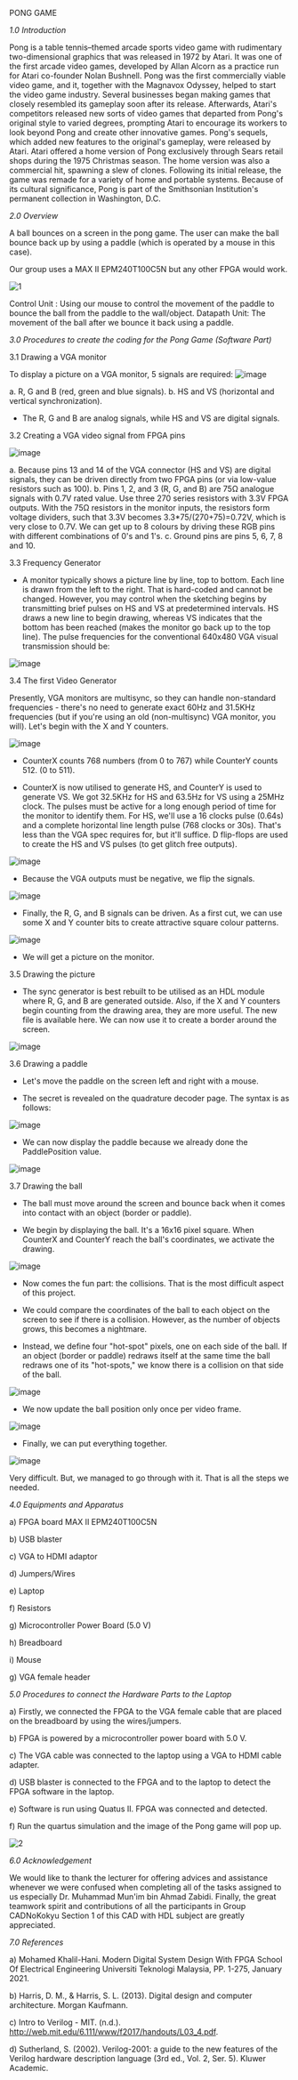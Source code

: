 PONG GAME

*1.0 Introduction*

  Pong is a table tennis–themed arcade sports video game with rudimentary two-dimensional graphics that was released in 1972 by Atari. It was one of the first arcade video games, developed by Allan Alcorn as a practice run for Atari co-founder Nolan Bushnell. Pong was the first commercially viable video game, and it, together with the Magnavox Odyssey, helped to start the video game industry. Several businesses began making games that closely resembled its gameplay soon after its release. Afterwards, Atari's competitors released new sorts of video games that departed from Pong's original style to varied degrees, prompting Atari to encourage its workers to look beyond Pong and create other innovative games. Pong's sequels, which added new features to the original's gameplay, were released by Atari. Atari offered a home version of Pong exclusively through Sears retail shops during the 1975 Christmas season. The home version was also a commercial hit, spawning a slew of clones. Following its initial release, the game was remade for a variety of home and portable systems. Because of its cultural significance, Pong is part of the Smithsonian Institution's permanent collection in Washington, D.C.



*2.0 Overview*

A ball bounces on a screen in the pong game. The user can make the ball bounce back up by using a paddle (which is operated by a mouse in this case).

Our group uses a MAX II EPM240T100C5N but any other FPGA would work.

![1](https://user-images.githubusercontent.com/87557430/126026390-b7854876-8414-4f96-8cf6-e91dcebeafcc.JPG)

Control Unit : Using our mouse to control the movement of the paddle to bounce the ball from the paddle to the wall/object.
Datapath Unit: The movement of the ball after we bounce it back using a paddle.



*3.0 Procedures to create the coding for the Pong Game (Software Part)*

3.1 Drawing a VGA monitor

To display a picture on a VGA monitor, 5 signals are required:
![image](https://user-images.githubusercontent.com/87557430/126026639-72b245b0-3f80-4c01-b012-45ac5e26a251.png)

a. R, G and B (red, green and blue signals).
b. HS and VS (horizontal and vertical synchronization).

- The R, G and B are analog signals, while HS and VS are digital signals.

3.2 Creating a VGA video signal from FPGA pins

![image](https://user-images.githubusercontent.com/87557430/126026682-61a73b14-ff35-4efd-929d-f9908bd141e6.png)

a. Because pins 13 and 14 of the VGA connector (HS and VS) are digital signals, they can be driven directly from two FPGA pins (or via low-value resistors such as 100).
b. Pins 1, 2, and 3 (R, G, and B) are 75Ω analogue signals with 0.7V rated value. Use three 270 series resistors with 3.3V FPGA outputs. With the 75Ω resistors in the monitor inputs, the resistors form voltage dividers, such that 3.3V becomes 3.3*75/(270+75)=0.72V, which is very close to 0.7V. We can get up to 8 colours by driving these RGB pins with different combinations of 0's and 1's.
c. Ground pins are pins 5, 6, 7, 8 and 10.


3.3 Frequency Generator

- A monitor typically shows a picture line by line, top to bottom. Each line is drawn from the left to the right. That is hard-coded and cannot be changed. However, you may control when the sketching begins by transmitting brief pulses on HS and VS at predetermined intervals. HS draws a new line to begin drawing, whereas VS indicates that the bottom has been reached (makes the monitor go back up to the top line). The pulse frequencies for the conventional 640x480 VGA visual transmission should be:

![image](https://user-images.githubusercontent.com/87557430/126026887-94c28f29-d611-411c-8ba8-f197cabb9e1a.png)


3.4 The first Video Generator

Presently, VGA monitors are multisync, so they can handle non-standard frequencies - there's no need to generate exact 60Hz and 31.5KHz frequencies (but if you're using an old (non-multisync) VGA monitor, you will). Let's begin with the X and Y counters.

![image](https://user-images.githubusercontent.com/87557430/126027034-6a3562ee-6c84-4faf-867d-bbab1e7c3887.png)

- CounterX counts 768 numbers (from 0 to 767) while CounterY counts 512. (0 to 511). 

- CounterX is now utilised to generate HS, and CounterY is used to generate VS. We got 32.5KHz for HS and 63.5Hz for VS using a 25MHz clock. The pulses must be active for a long enough period of time for the monitor to identify them. For HS, we'll use a 16 clocks pulse (0.64s) and a complete horizontal line length pulse (768 clocks or 30s). That's less than the VGA spec requires for, but it'll suffice. D flip-flops are used to create the HS and VS pulses (to get glitch free outputs).

![image](https://user-images.githubusercontent.com/87557430/126027012-65967a1e-4123-4f71-ae4d-9c815dfa27ec.png)


- Because the VGA outputs must be negative, we flip the signals.

![image](https://user-images.githubusercontent.com/87557430/126027055-70d2f625-eeac-49be-9400-e74d243c309b.png)

- Finally, the R, G, and B signals can be driven. As a first cut, we can use some X and Y counter bits to create attractive square colour patterns.

![image](https://user-images.githubusercontent.com/87557430/126027115-33460194-fc3b-495a-bde5-77a4e52b81f8.png)

- We will get a picture on the monitor.

3.5 Drawing the picture

- The sync generator is best rebuilt to be utilised as an HDL module where R, G, and B are generated outside. Also, if the X and Y counters begin counting from the drawing area, they are more useful. The new file is available here. 
We can now use it to create a border around the screen.

![image](https://user-images.githubusercontent.com/87557430/126027300-a3284276-b524-4a2b-beaf-5dd9335d618c.png)

3.6 Drawing a paddle

- Let's move the paddle on the screen left and right with a mouse.

- The secret is revealed on the quadrature decoder page. The syntax is as follows:

![image](https://user-images.githubusercontent.com/87557430/126027924-9209e065-8da8-4aae-9f47-962d19bccf46.png)


- We can now display the paddle because we already done the PaddlePosition value.

![image](https://user-images.githubusercontent.com/87557430/126028008-a7ca9f3f-f458-4f82-b61d-b306c33db007.png)


3.7 Drawing the ball

- The ball must move around the screen and bounce back when it comes into contact with an object (border or paddle).

- We begin by displaying the ball. It's a 16x16 pixel square. When CounterX and CounterY reach the ball's coordinates, we activate the drawing.

![image](https://user-images.githubusercontent.com/87557430/126028045-2212f198-e59e-4732-891f-6e29f4afd4da.png)


- Now comes the fun part: the collisions. That is the most difficult aspect of this project.

- We could compare the coordinates of the ball to each object on the screen to see if there is a collision. However, as the number of objects grows, this becomes a nightmare.

- Instead, we define four "hot-spot" pixels, one on each side of the ball. If an object (border or paddle) redraws itself at the same time the ball redraws one of its "hot-spots," we know there is a collision on that side of the ball.

![image](https://user-images.githubusercontent.com/87557430/126028104-1b08dcba-ec5a-4190-a2e2-f1d9d99abe45.png)


- We now update the ball position only once per video frame.

![image](https://user-images.githubusercontent.com/87557430/126028117-147613c2-249a-41bc-aba2-540f0832b0f7.png)


- Finally, we can put everything together.

![image](https://user-images.githubusercontent.com/87557430/126028123-c55e5424-af38-48a4-b391-ab0b73f9e35d.png)


Very difficult. But, we managed to go through with it. That is all the steps we needed.


*4.0 Equipments and Apparatus*

a) FPGA board MAX II EPM240T100C5N

b) USB blaster

c) VGA to HDMI adaptor

d) Jumpers/Wires

e) Laptop

f) Resistors

g) Microcontroller Power Board (5.0 V)

h) Breadboard

i) Mouse

g) VGA female header



*5.0 Procedures to connect the Hardware Parts to the Laptop*

a) Firstly, we connected the FPGA to the VGA female cable that are placed on the breadboard by using the wires/jumpers.

b) FPGA is powered by a microcontroller power board with 5.0 V.

c) The VGA cable was connected to the laptop using a VGA to HDMI cable adapter.

d) USB blaster is connected to the FPGA and to the laptop to detect the FPGA software in the laptop.

e) Software is run using Quatus II. FPGA was connected and detected. 

f) Run the quartus simulation and the image of the Pong game will pop up.

![2](https://user-images.githubusercontent.com/87557430/126028253-8555514d-b378-4f4c-b0fc-683e3515705f.jpg)




*6.0 Acknowledgement*

We would like to thank the lecturer for offering advices and assistance whenever we were confused when completing all of the tasks assigned to us especially Dr.  Muhammad Mun'im bin Ahmad Zabidi. Finally, the great teamwork spirit and contributions of all the participants in Group CADNoKokyu Section 1 of this CAD with HDL subject are greatly appreciated.



*7.0 References*

a) Mohamed Khalil-Hani. Modern Digital System Design With FPGA School Of Electrical Engineering Universiti Teknologi Malaysia, PP. 1-275, January 2021.

b) Harris, D. M., &amp; Harris, S. L. (2013). Digital design and computer architecture. Morgan Kaufmann. 

c) Intro to Verilog - MIT. (n.d.). http://web.mit.edu/6.111/www/f2017/handouts/L03_4.pdf. 

d) Sutherland, S. (2002). Verilog-2001: a guide to the new features of the Verilog hardware description language (3rd ed., Vol. 2, Ser. 5). Kluwer Academic. 










